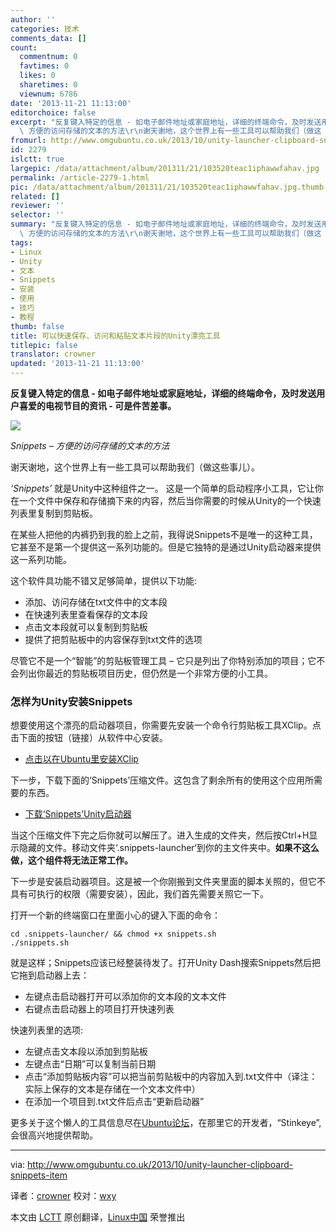 ```yaml
---
author: ''
categories: 技术
comments_data: []
count:
  commentnum: 0
  favtimes: 0
  likes: 0
  sharetimes: 0
  viewnum: 6786
date: '2013-11-21 11:13:00'
editorchoice: false
excerpt: "反复键入特定的信息 - 如电子邮件地址或家庭地址，详细的终端命令，及时发送用户喜爱的电视节目的资讯 - 可是件苦差事。\r\n\r\nSnippets
  \ 方便的访问存储的文本的方法\r\n谢天谢地，这个世界上有一些工具可以帮助我们（做这  ..."
fromurl: http://www.omgubuntu.co.uk/2013/10/unity-launcher-clipboard-snippets-item
id: 2279
islctt: true
largepic: /data/attachment/album/201311/21/103520teac1iphawwfahav.jpg
permalink: /article-2279-1.html
pic: /data/attachment/album/201311/21/103520teac1iphawwfahav.jpg.thumb.jpg
related: []
reviewer: ''
selector: ''
summary: "反复键入特定的信息 - 如电子邮件地址或家庭地址，详细的终端命令，及时发送用户喜爱的电视节目的资讯 - 可是件苦差事。\r\n\r\nSnippets
  \ 方便的访问存储的文本的方法\r\n谢天谢地，这个世界上有一些工具可以帮助我们（做这  ..."
tags:
- Linux
- Unity
- 文本
- Snippets
- 安装
- 使用
- 技巧
- 教程
thumb: false
title: 可以快速保存、访问和粘贴文本片段的Unity漂亮工具
titlepic: false
translator: crowner
updated: '2013-11-21 11:13:00'
---
```


**反复键入特定的信息 - 如电子邮件地址或家庭地址，详细的终端命令，及时发送用户喜爱的电视节目的资讯 - 可是件苦差事。**


![](/data/attachment/album/201311/21/103520teac1iphawwfahav.jpg)


*Snippets – 方便的访问存储的文本的方法*


谢天谢地，这个世界上有一些工具可以帮助我们（做这些事儿）。


*‘Snippets’* 就是Unity中这种组件之一。 这是一个简单的启动程序小工具，它让你在一个文件中保存和存储摘下来的内容，然后当你需要的时候从Unity的一个快速列表里复制到剪贴板。


在某些人把他的内裤扔到我的脸上之前，我得说Snippets不是唯一的这种工具，它甚至不是第一个提供这一系列功能的。但是它独特的是通过Unity启动器来提供这一系列功能。


这个软件具功能不错又足够简单，提供以下功能:


* 添加、访问存储在txt文件中的文本段
* 在快速列表里查看保存的文本段
* 点击文本段就可以复制到剪贴板
* 提供了把剪贴板中的内容保存到txt文件的选项


尽管它不是一个“智能”的剪贴板管理工具 – 它只是列出了你特别添加的项目；它不会列出你最近的剪贴板项目历史，但仍然是一个非常方便的小工具。


### 怎样为Unity安装Snippets


想要使用这个漂亮的启动器项目，你需要先安装一个命令行剪贴板工具XClip。点击下面的按钮（链接）从软件中心安装。


* [点击以在Ubuntu里安装XClip](apt://xclip)


下一步，下载下面的‘Snippets’压缩文件。这包含了剩余所有的使用这个应用所需要的东西。


* [下载‘Snippets’Unity启动器](https://www.dropbox.com/s/ha6lngizmz78srv/snippets%20by%20stinkeye.tar.gz)


当这个压缩文件下完之后你就可以解压了。进入生成的文件夹，然后按Ctrl+H显示隐藏的文件。移动文件夹‘.snippets-launcher‘到你的主文件夹中。**如果不这么做，这个组件将无法正常工作。**


下一步是安装启动器项目。这是被一个你刚搬到文件夹里面的脚本关照的，但它不具有可执行的权限（需要安装），因此，我们首先需要关照它一下。


打开一个新的终端窗口在里面小心的键入下面的命令：



```
cd .snippets-launcher/ && chmod +x snippets.sh
./snippets.sh

```

就是这样；Snippets应该已经整装待发了。打开Unity Dash搜索Snippets然后把它拖到启动器上去：


* 左键点击启动器打开可以添加你的文本段的文本文件
* 右键点击启动器上的项目打开快速列表


快速列表里的选项:


* 左键点击文本段以添加到剪贴板
* 左键点击“日期”可以复制当前日期
* 点击“添加剪贴板内容”可以把当前剪贴板中的内容加入到.txt文件中（译注：实际上保存的文本是存储在一个文本文件中）
* 在添加一个项目到.txt文件后点击“更新启动器”


更多关于这个懒人的工具信息尽在[Ubuntu论坛](http://ubuntuforums.org/showthread.php?t=2184916)，在那里它的开发者，“Stinkeye”,会很高兴地提供帮助。




---


via: <http://www.omgubuntu.co.uk/2013/10/unity-launcher-clipboard-snippets-item>


译者：[crowner](https://github.com/crowner) 校对：[wxy](https://github.com/wxy)


本文由 [LCTT](https://github.com/LCTT/TranslateProject) 原创翻译，[Linux中国](http://linux.cn/) 荣誉推出